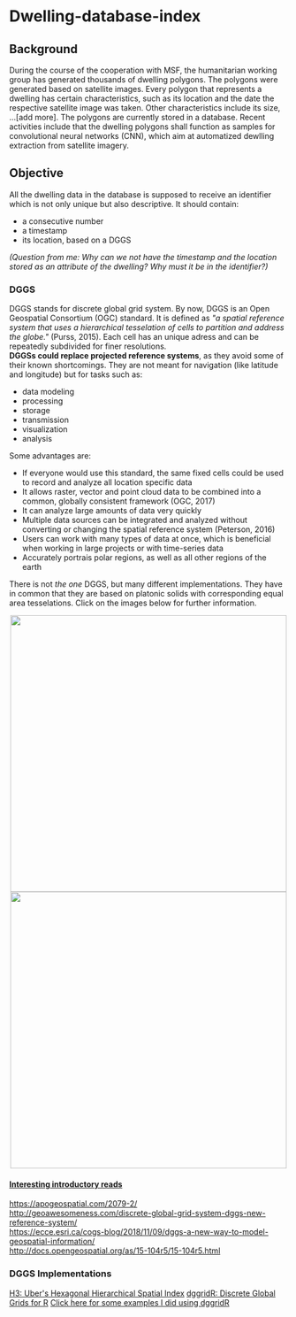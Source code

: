 # Dwelling-database-index  

## Background  
During the course of the cooperation with MSF, the humanitarian working group has generated thousands of dwelling polygons. The polygons were generated based on satellite images. Every polygon that represents a dwelling has certain characteristics, such as its location and the date the respective satellite image was taken. Other characteristics include its size, ...[add more]. The polygons are currently stored in a database. Recent activities include that the dwelling polygons shall function as samples for convolutional neural networks (CNN), which aim at automatized dewlling extraction from satellite imagery.

## Objective
All the dwelling data in the database is supposed to receive an identifier which is not only unique but also descriptive. It should contain:
- a consecutive number  
- a timestamp
- its location, based on a DGGS  

*(Question from me: Why can we not have the timestamp and the location stored as an attribute of the dwelling? Why must it be in the identifier?)*

### DGGS  
DGGS stands for discrete global grid system. By now, DGGS is an Open Geospatial Consortium (OGC) standard. It is defined as *"a spatial reference system that uses a hierarchical tesselation of cells to partition and address the globe."* (Purss, 2015). Each cell has an unique adress and can be repeatedly subdivided for finer resolutions.    
**DGGSs could replace projected reference systems**, as they avoid some of their known shortcomings. They are not meant for navigation (like latitude and longitude) but for tasks such as: 
- data modeling
- processing
- storage
- transmission
- visualization
- analysis  

Some advantages are:  
- If everyone would use this standard, the same fixed cells could be used to record and analyze all location specific data  
- It allows raster, vector and point cloud data to be combined into a common, globally consistent framework (OGC, 2017)  
- It can analyze large amounts of data very quickly  
- Multiple data sources can be integrated and analyzed without converting or changing the spatial reference system (Peterson, 2016)
- Users can work with many types of data at once, which is beneficial when working in large projects or with time-series data
- Accurately portrais polar regions, as well as all other regions of the earth

There is not *the one* DGGS, but many different implementations. They have in common that they are based on platonic solids with corresponding equal area tesselations. Click on the images below for further information.  

<p align="center">
   <a href="https://ecce.esri.ca/cogs-blog/2018/11/09/dggs-a-new-way-to-model-geospatial-information/"><img src= "https://ecce.esri.ca/wp-content/uploads/2018/11/polyhedratessellations-700x294.png" width = "500px"/)</a>
  <a href="https://apogeospatial.com/2079-2/"><img src= "https://apogeospatial.com/wp-content/uploads/2016/03/DGGS-Examples_6-1024x615.jpg" width = "500px"/)</a>
</p>

#### Interesting introductory reads  
https://apogeospatial.com/2079-2/  
http://geoawesomeness.com/discrete-global-grid-system-dggs-new-reference-system/  
https://ecce.esri.ca/cogs-blog/2018/11/09/dggs-a-new-way-to-model-geospatial-information/  
http://docs.opengeospatial.org/as/15-104r5/15-104r5.html  
 
### DGGS Implementations  

<a href="https://eng.uber.com/h3/" title="H3">H3: Uber's Hexagonal Hierarchical Spatial Index</a>
<a href="https://github.com/r-barnes/dggridR" title="dggridR">dggridR: Discrete Global Grids for R</a>
   <a href="https://menkli.github.io/Dwelling-database-index/dggidR-test.html" title="dggridR-test">Click here for some examples I did using dggridR</a>
